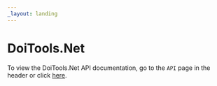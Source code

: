 ```yaml
---
_layout: landing
---
```


# DoiTools.Net

To view the DoiTools.Net API documentation, go to the `API` page in the header or click [here](dest/api/DoiTools.Net.html).